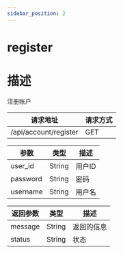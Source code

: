 ```yaml
---
sidebar_position: 2
---
```

# register
# 描述
注册账户

| 请求地址 | 请求方式 |
| --- | --- |
| /api/account/register | GET |


|参数|类型|描述|
|---|---|---|
|user_id|String|用户ID|
|password|String|密码|
|username|String|用户名|

|返回参数|类型|描述|
|---|---|---|
|message|String|返回的信息|
|status|String|状态|